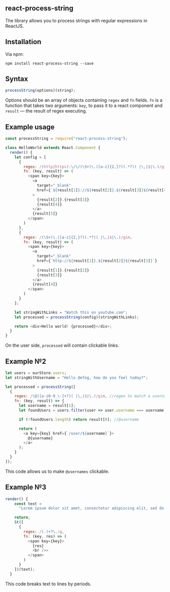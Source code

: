 ## react-process-string

The library allows you to process strings with regular expressions in ReactJS.

## Installation

Via npm:

```
npm install react-process-string --save
```

## Syntax

```javascript
processString(options)(string);
```

Options should be an array of objects containing `regex` and `fn` fields.
`fn` is a function that takes two arguments: `key`, to pass it to a react component and `result` — the result of regex executing.

## Example usage

```javascript
const processString = require("react-process-string");

class HelloWorld extends React.Component {
  render() {
    let config = [
      {
        regex: /(http|https):\/\/(\S+)\.([a-z]{2,}?)(.*?)( |\,|$|\.)/gim,
        fn: (key, result) => (
          <span key={key}>
            <a
              target="_blank"
              href={`${result[1]}://${result[2]}.${result[3]}${result[4]}`}
            >
              {result[2]}.{result[3]}
              {result[4]}
            </a>
            {result[5]}
          </span>
        )
      },
      {
        regex: /(\S+)\.([a-z]{2,}?)(.*?)( |\,|$|\.)/gim,
        fn: (key, result) => (
          <span key={key}>
            <a
              target="_blank"
              href={`http://${result[1]}.${result[2]}${result[3]}`}
            >
              {result[1]}.{result[2]}
              {result[3]}
            </a>
            {result[4]}
          </span>
        )
      }
    ];

    let stringWithLinks = "Watch this on youtube.com";
    let processed = processString(config)(stringWithLinks);

    return <div>Hello world! {processed}</div>;
  }
}
```

On the user side, `processed` will contain clickable links.

## Example №2

```javascript
let users = ourStore.users;
let stringWithUsername = "Hello @efog, how do you feel today?";

let processed = processString([
  {
    regex: /\@([a-z0-9_\-]+?)( |\,|$|\.)/gim, //regex to match a username
    fn: (key, result) => {
      let username = result[1];
      let foundUsers = users.filter(user => user.username === username);

      if (!foundUsers.length) return result[0]; //@username

      return (
        <a key={key} href={`/user/${username}`}>
          @{username}
        </a>
      );
    }
  }
]);
```

This code allows us to make `@usernames` clickable.

## Example №3

```javascript
render() {
    const text =
      "Lorem ipsum dolor sit amet, consectetur adipiscing elit, sed do eiusmod tempor incididunt ut labore et dolore magna aliqua. Ut enim ad minim veniam, quis nostrud exercitation ullamco laboris nisi ut aliquip ex ea commodo consequat. Duis aute irure dolor in reprehenderit in voluptate velit esse cillum dolore eu fugiat nulla pariatur. Excepteur sint occaecat cupidatat non proident, sunt in culpa qui officia deserunt mollit anim id est laborum.";

    return;
    St([
      {
        regex: /(.)+?\./g,
        fn: (key, res) => (
          <span key={key}>
            {res}
            <br />>
          </span>
        )
      }
    ])(text);
  }
```

This code breaks text to lines by periods.
